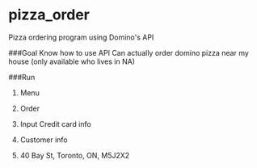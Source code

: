 # pizza_order

Pizza ordering program using Domino's API

###Goal
Know how to use API
Can actually order domino pizza near my house (only available who lives in NA)

###Run
1. Menu

2. Order

3. Input Credit card info

4. Customer info

5. 40 Bay St, Toronto, ON, M5J2X2
